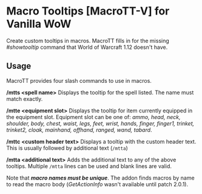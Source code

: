 # Macro Tooltips [MacroTT-V] for Vanilla WoW

Create custom tooltips in macros. MacroTT fills in for the missing *#showtooltip* command that World of Warcraft 1.12 doesn't have.

## Usage

MacroTT provides four slash commands to use in macros.

**/mtts &lt;spell name&gt;**
Displays the tooltip for the spell listed. The name must match exactly. 

**/mtte &lt;equipment slot&gt;**
Displays the tooltip for item currently equipped in the equipment slot. Equipment slot can be one of: *ammo, head, neck, shoulder, body, chest, waist, legs, feet, wrist, hands,  finger, finger1, trinket, trinket2, cloak, mainhand, offhand, ranged, wand, tabard*.

**/mttc &lt;custom header text&gt;**
Displays a tooltip with the custom header text. This is usually followed by additional text (`/mtta`)

**/mtta &lt;additional text&gt;**
Adds the additional text to any of the above tooltips. Multiple `/mtta` lines can be used and blank lines are valid.

Note that ***macro names must be unique***. The addon finds macros by name to read the macro body (*GetActionInfo* wasn't available until patch 2.0.1).

